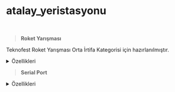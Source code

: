 # atalay_yeristasyonu

<br>

> **Roket Yarışması**

Teknofest Roket Yarışması Orta İrtifa Kategorisi için hazırlanılmıştır.

<details>
<summary>Özellikleri</summary>
 
-  
- 
- 
- 
- 
</details>

<img src="">

<br>

> **Serial Port**

<details>
 <summary>Özellikleri</summary>
 
-  
- 
- 
- 
- 
</details>

<img src="">
